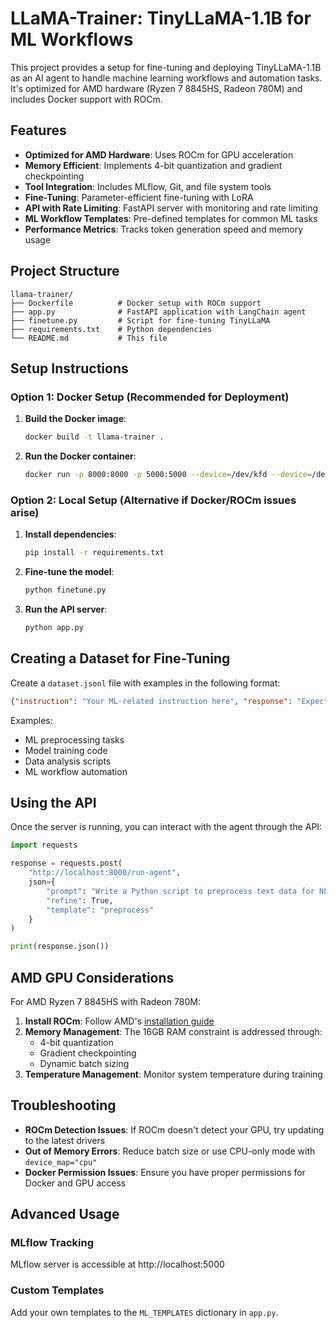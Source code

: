 # LLaMA-Trainer: TinyLLaMA-1.1B for ML Workflows

This project provides a setup for fine-tuning and deploying TinyLLaMA-1.1B as an AI agent to handle machine learning workflows and automation tasks. It's optimized for AMD hardware (Ryzen 7 8845HS, Radeon 780M) and includes Docker support with ROCm.

## Features

- **Optimized for AMD Hardware**: Uses ROCm for GPU acceleration
- **Memory Efficient**: Implements 4-bit quantization and gradient checkpointing
- **Tool Integration**: Includes MLflow, Git, and file system tools
- **Fine-Tuning**: Parameter-efficient fine-tuning with LoRA
- **API with Rate Limiting**: FastAPI server with monitoring and rate limiting
- **ML Workflow Templates**: Pre-defined templates for common ML tasks
- **Performance Metrics**: Tracks token generation speed and memory usage

## Project Structure

```
llama-trainer/
├── Dockerfile          # Docker setup with ROCm support
├── app.py              # FastAPI application with LangChain agent
├── finetune.py         # Script for fine-tuning TinyLLaMA
├── requirements.txt    # Python dependencies
└── README.md           # This file
```

## Setup Instructions

### Option 1: Docker Setup (Recommended for Deployment)

1. **Build the Docker image**:
   ```bash
   docker build -t llama-trainer .
   ```

2. **Run the Docker container**:
   ```bash
   docker run -p 8000:8000 -p 5000:5000 --device=/dev/kfd --device=/dev/dri --group-add video llama-trainer
   ```

### Option 2: Local Setup (Alternative if Docker/ROCm issues arise)

1. **Install dependencies**:
   ```bash
   pip install -r requirements.txt
   ```

2. **Fine-tune the model**:
   ```bash
   python finetune.py
   ```

3. **Run the API server**:
   ```bash
   python app.py
   ```

## Creating a Dataset for Fine-Tuning

Create a `dataset.jsonl` file with examples in the following format:

```json
{"instruction": "Your ML-related instruction here", "response": "Expected model response"}
```

Examples:
- ML preprocessing tasks
- Model training code
- Data analysis scripts
- ML workflow automation

## Using the API

Once the server is running, you can interact with the agent through the API:

```python
import requests

response = requests.post(
    "http://localhost:8000/run-agent",
    json={
        "prompt": "Write a Python script to preprocess text data for NLP",
        "refine": True,
        "template": "preprocess"
    }
)

print(response.json())
```

## AMD GPU Considerations

For AMD Ryzen 7 8845HS with Radeon 780M:

1. **Install ROCm**: Follow AMD's [installation guide](https://rocm.docs.amd.com/en/latest/deploy/linux/quick_start.html)
2. **Memory Management**: The 16GB RAM constraint is addressed through:
   - 4-bit quantization
   - Gradient checkpointing
   - Dynamic batch sizing
3. **Temperature Management**: Monitor system temperature during training

## Troubleshooting

- **ROCm Detection Issues**: If ROCm doesn't detect your GPU, try updating to the latest drivers
- **Out of Memory Errors**: Reduce batch size or use CPU-only mode with `device_map="cpu"`
- **Docker Permission Issues**: Ensure you have proper permissions for Docker and GPU access

## Advanced Usage

### MLflow Tracking

MLflow server is accessible at http://localhost:5000

### Custom Templates

Add your own templates to the `ML_TEMPLATES` dictionary in `app.py`.
